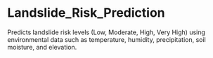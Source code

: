 # Landslide_Risk_Prediction
Predicts landslide risk levels (Low, Moderate, High, Very High) using environmental data such as temperature, humidity, precipitation, soil moisture, and elevation.
